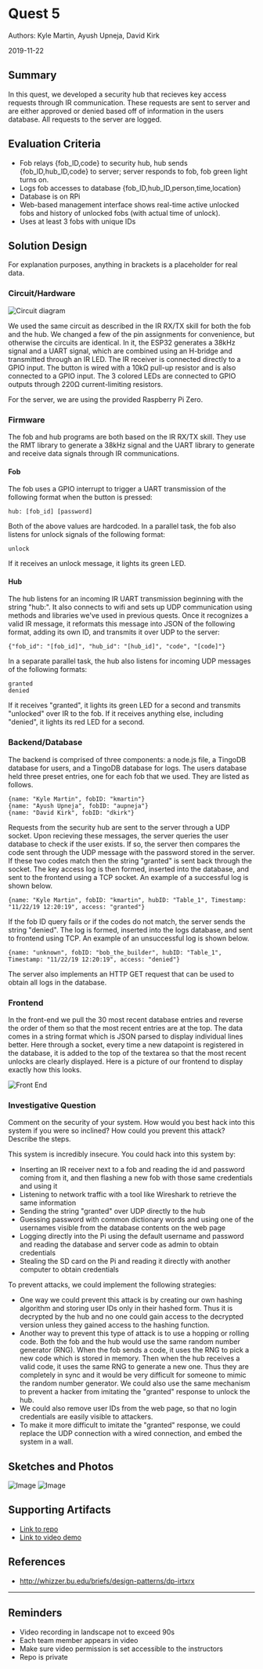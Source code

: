 # Quest 5
Authors: Kyle Martin, Ayush Upneja, David Kirk

2019-11-22

## Summary
In this quest, we developed a security hub that recieves key access requests through IR communication.  These requests are sent to server and are either approved or denied based off of information in the users database.  All requests to the server are logged.

## Evaluation Criteria

- Fob relays {fob_ID,code} to security hub, hub sends {fob_ID,hub_ID,code} to server; server responds to fob, fob green light turns on.
- Logs fob accesses to database {fob_ID,hub_ID,person,time,location}
- Database is on RPi
- Web-based management interface shows real-time active unlocked fobs and history of unlocked fobs (with actual time of unlock).
- Uses at least 3 fobs with unique IDs

## Solution Design

For explanation purposes, anything in brackets is a placeholder for real data.

### Circuit/Hardware
![Circuit diagram](images/ir-circuit-diagram.png)

We used the same circuit as described in the IR RX/TX skill for both the fob and the hub. We changed a few of the pin assignments for convenience, but otherwise the circuits are identical. In it, the ESP32 generates a 38kHz signal and a UART signal, which are combined using an H-bridge and transmitted through an IR LED. The IR receiver is connected directly to a GPIO input. The button is wired with a 10kΩ pull-up resistor and is also connected to a GPIO input. The 3 colored LEDs are connected to GPIO outputs through 220Ω current-limiting resistors.

For the server, we are using the provided Raspberry Pi Zero.

### Firmware

The fob and hub programs are both based on the IR RX/TX skill. They use the RMT library to generate a 38kHz signal and the UART library to generate and receive data signals through IR communications. 

#### Fob
The fob uses a GPIO interrupt to trigger a UART transmission of the following format when the button is pressed:

```
hub: [fob_id] [password]
```
Both of the above values are hardcoded. In a parallel task, the fob also listens for unlock signals of the following format:
```
unlock
```
If it receives an unlock message, it lights its green LED.

#### Hub

The hub listens for an incoming IR UART transmission beginning with the string "hub:". It also connects to wifi and sets up UDP communication using methods and libraries we've used in previous quests. Once it recognizes a valid IR message, it reformats this message into JSON of the following format, adding its own ID, and transmits it over UDP to the server:
```
{"fob_id": "[fob_id]", "hub_id": "[hub_id]", "code", "[code]"}
```
In a separate parallel task, the hub also listens for incoming UDP messages of the following formats:
```
granted
denied
```
If it receives "granted", it lights its green LED for a second and transmits "unlocked" over IR to the fob. If it receives anything else, including "denied", it lights its red LED for a second.

### Backend/Database

The backend is comprised of three components: a node.js file, a TingoDB database for users, and a TingoDB database for logs.  The users database held three preset entries, one for each fob that we used.  They are listed as follows.
```
{name: "Kyle Martin", fobID: "kmartin"}
{name: "Ayush Upneja", fobID: "aupneja"}
{name: "David Kirk", fobID: "dkirk"}
```
Requests from the security hub are sent to the server through a UDP socket.  Upon recieving these messages, the server queries the user database to check if the user exists.  If so, the server then compares the code sent through the UDP message with the password stored in the server.  If these two codes match then the string "granted" is sent back through the socket.  The key access log is then formed, inserted into the database, and sent to the frontend using a TCP socket.  An example of a successful log is shown below.
```
{name: "Kyle Martin", fobID: "kmartin", hubID: "Table_1", Timestamp: "11/22/19 12:20:19", access: "granted"}
```
If the fob ID query fails or if the codes do not match, the server sends the string "denied".  The log is formed, inserted into the logs database, and sent to frontend using TCP.  An example of an unsuccessful log is shown below.
```
{name: "unknown", fobID: "bob_the_builder", hubID: "Table_1", Timestamp: "11/22/19 12:20:19", access: "denied"}
```
The server also implements an HTTP GET request that can be used to obtain all logs in the database.

### Frontend

In the front-end we pull the 30 most recent database entries and reverse the order of them so that the most recent entries are at the top. The data comes in a string format which is JSON parsed to display individual lines better. Here through a socket, every time a new datapoint is registered in the database, it is added to the top of the textarea so that the most recent unlocks are clearly displayed. Here is a picture of our frontend to display exactly how this looks.

![Front End](images/frontend.png)

### Investigative Question

Comment on the security of your system. How would you best hack into this system if you were so inclined? How could you prevent this attack? Describe the steps.

This system is incredibly insecure. You could hack into this system by:

- Inserting an IR receiver next to a fob and reading the id and password coming from it, and then flashing a new fob with those same credentials and using it
- Listening to network traffic with a tool like Wireshark to retrieve the same information
- Sending the string "granted" over UDP directly to the hub
- Guessing password with common dictionary words and using one of the usernames visible from the database contents on the web page
- Logging directly into the Pi using the default username and password and reading the database and server code as admin to obtain credentials
- Stealing the SD card on the Pi and reading it directly with another computer to obtain credentials



To prevent attacks, we could implement the following strategies:

- One way we could prevent this attack is by creating our own hashing algorithm and storing user IDs only in their hashed form. Thus it is decrypted by the hub and no one could gain access to the decrypted version unless they gained access to the hashing function.
- Another way to prevent this type of attack is to use a hopping or rolling code. Both the fob and the hub would use the same random number generator (RNG). When the fob sends a code, it uses the RNG to pick a new code which is stored in memory. Then when the hub receives a valid code, it uses the same RNG to generate a new one. Thus they are completely in sync and it would be very difficult for someone to mimic the random number generator. We could also use the same mechanism to prevent a hacker from imitating the "granted" response to unlock the hub.
- We could also remove user IDs from the web page, so that no login credentials are easily visible to attackers.
- To make it more difficult to imitate the "granted" response, we could replace the UDP connection with a wired connection, and embed the system in a wall.

## Sketches and Photos

![Image](./images/chart.png)
![Image](./images/board.png)

## Supporting Artifacts

- [Link to repo]()
- [Link to video demo](https://www.youtube.com/watch?v=KUql92ul6p4)

## References
- http://whizzer.bu.edu/briefs/design-patterns/dp-irtxrx
-----

## Reminders

- Video recording in landscape not to exceed 90s
- Each team member appears in video
- Make sure video permission is set accessible to the instructors
- Repo is private
